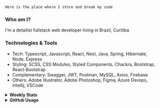 ```
Here is the place where I store and break my code
```
### Who am I?
I'm a detailist fullstack web developer living in Brazil, Curitiba

### Technologies & Tools
- Tech: Typescript, Javascript, React, Next, Java, Spring, Hibernate, Node, Express
- Styling: SCSS, CSS Modules, Styled Components, Chackra, Bootstrap, React-Bootstrap
- Complementary: Swagger, JWT, Postman, MySQL, Axios, Firebase
- Others: Adobe Illustrator, Adobe Photoshop, Figma, Azure Devops, Intellij, VSCode

<details>
  <summary><b> Weekly Stats</b></summary>
<!--START_SECTION:waka-->

```text
Java         3 hrs 56 mins   ████████▓░░░░░░░░░░░░░░░░   34.79 %
Docker       3 hrs 1 min     ██████▓░░░░░░░░░░░░░░░░░░   26.72 %
TypeScript   1 hr 54 mins    ████▒░░░░░░░░░░░░░░░░░░░░   16.86 %
JSON         1 hr 25 mins    ███░░░░░░░░░░░░░░░░░░░░░░   12.52 %
YAML         15 mins         ▓░░░░░░░░░░░░░░░░░░░░░░░░   02.27 %
XML          15 mins         ▓░░░░░░░░░░░░░░░░░░░░░░░░   02.23 %
```

<!--END_SECTION:waka-->
</details>

<details>
  <summary><b> GitHub Usage</b></summary>
  
[![Top Langs](https://github-readme-stats.vercel.app/api/top-langs/?username=gxlpes&&langs_count=9&layout=compact)](https://github.com/anuraghazra/github-readme-stats)

</details>

